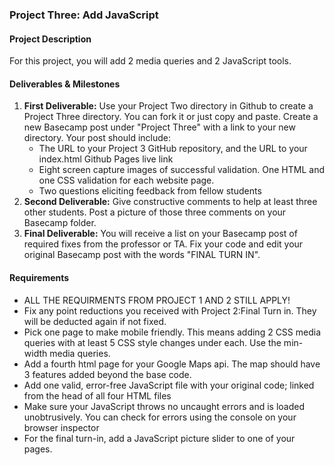  <h3>Project Three: Add JavaScript</h3>
      </button>
      <div class="panel">
        <section class="description">
          <h4>Project Description</h4>
          <p>
            For this project, you will add 2 media queries and 2 JavaScript tools.
          </p>
        </section>
        <section class="deliverables">
          <h4>Deliverables &amp; Milestones</h4>
          <ol>
            <li>
              <strong>First Deliverable:</strong> Use your Project Two directory in Github to create a 
              Project Three directory. You can fork it or just copy and paste. Create a new Basecamp post 
              under "Project Three" with a link to your new directory. Your post should include:
              <ul>
                <li>
                  The URL to your Project 3 GitHub repository, and the URL to your index.html Github Pages 
                  live link
                </li>
                <li>
                  Eight screen capture images of successful validation. One HTML and one CSS validation for
                  each website page.
                </li>
                <li>
                  Two questions eliciting feedback from fellow students
                </li>
              </ul>  
            </li>
            <li>
              <strong>Second Deliverable:</strong> Give constructive comments to help at least three other
              students. Post a picture of those three comments on your Basecamp folder. 
            </li>
            <li>
              <strong>Final Deliverable:</strong> You will receive a list on your Basecamp post of required 
              fixes from the professor or TA. Fix your code and edit your original Basecamp post with the 
              words "FINAL TURN IN".
            </li>
          </ol>
        </section>
        <section class="requirements">
          <h4>Requirements</h4>
          <ul>
            <li>
              ALL THE REQUIRMENTS FROM PROJECT 1 AND 2 STILL APPLY!
            </li>
            <li>
              Fix any point reductions you received with Project 2:Final Turn in. They will be
              deducted again if not fixed.
            </li>
            <li>
              Pick one page to make mobile friendly. This means adding 2 CSS media queries with 
              at least 5 CSS style changes under each. Use the min-width media queries.
            </li>
            <li>
              Add a fourth html page for your Google Maps api. The map should have 3 features added beyond the base code. 
            </li>
            <li>
              Add one valid, error-free JavaScript file with your original code; 
              linked from the head of all four HTML files
            </li>
            <li>
              Make sure your JavaScript throws no uncaught errors and is loaded unobtrusively.
              You can check for errors using the console on your browser inspector
            </li>
            <li>
              For the final turn-in, add a JavaScript picture slider to one of your pages. 
            </li>
          </ul>
        </section>
      </div>
    </section>
  </main>
